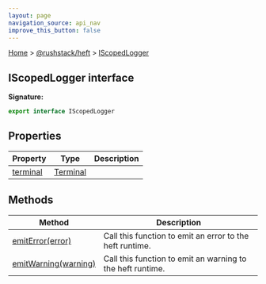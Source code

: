 ```yaml
---
layout: page
navigation_source: api_nav
improve_this_button: false
---
```



[Home](./index.md) &gt; [@rushstack/heft](./heft.md) &gt; [IScopedLogger](./heft.iscopedlogger.md)

## IScopedLogger interface


<b>Signature:</b>

```typescript
export interface IScopedLogger
```

## Properties

|  Property | Type | Description |
|  --- | --- | --- |
|  [terminal](./heft.iscopedlogger.terminal.md) | [Terminal](./node-core-library.terminal.md) |  |

## Methods

|  Method | Description |
|  --- | --- |
|  [emitError(error)](./heft.iscopedlogger.emiterror.md) | Call this function to emit an error to the heft runtime. |
|  [emitWarning(warning)](./heft.iscopedlogger.emitwarning.md) | Call this function to emit an warning to the heft runtime. |
